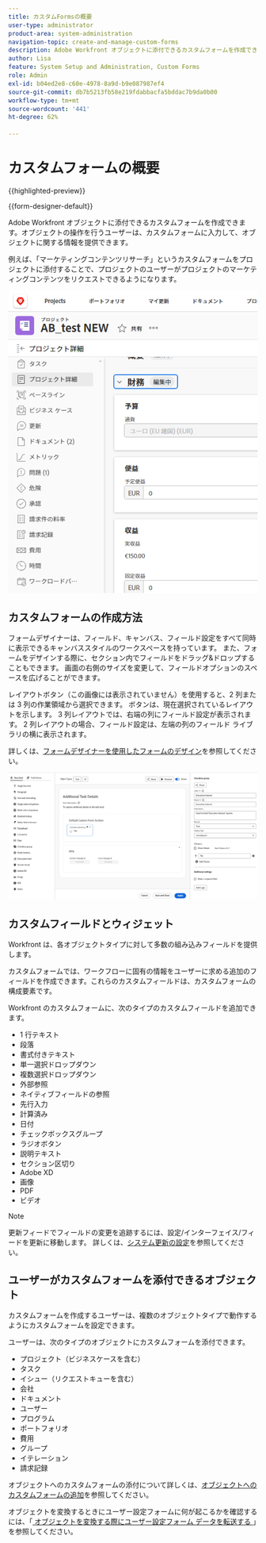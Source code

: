 ```yaml
---
title: カスタムFormsの概要
user-type: administrator
product-area: system-administration
navigation-topic: create-and-manage-custom-forms
description: Adobe Workfront オブジェクトに添付できるカスタムフォームを作成できます。オブジェクトの操作を行うユーザーは、カスタムフォームに入力して、オブジェクトに関する情報を提供できます。
author: Lisa
feature: System Setup and Administration, Custom Forms
role: Admin
exl-id: b04ed2e8-c60e-4978-8a9d-b9e087987ef4
source-git-commit: db7b5213fb58e219fdabbacfa5bddac7b9da0b00
workflow-type: tm+mt
source-wordcount: '441'
ht-degree: 62%

---
```


# カスタムフォームの概要

<!--Audited: 12/2023-->

{{highlighted-preview}}

{{form-designer-default}}

Adobe Workfront オブジェクトに添付できるカスタムフォームを作成できます。オブジェクトの操作を行うユーザーは、カスタムフォームに入力して、オブジェクトに関する情報を提供できます。

例えば、「マーケティングコンテンツリサーチ」というカスタムフォームをプロジェクトに添付することで、プロジェクトのユーザーがプロジェクトのマーケティングコンテンツをリクエストできるようになります。

![](assets/see-image-details-page.png)

## カスタムフォームの作成方法

フォームデザイナーは、フィールド、キャンバス、フィールド設定をすべて同時に表示できるキャンバススタイルのワークスペースを持っています。 また、フォームをデザインする際に、セクション内でフィールドをドラッグ&amp;ドロップすることもできます。 画面の右側のサイズを変更して、フィールドオプションのスペースを広げることができます。

<span class="preview"> レイアウトボタン（この画像には表示されていません）を使用すると、2 列または 3 列の作業領域から選択できます。 ボタンは、現在選択されているレイアウトを示します。 3 列レイアウトでは、右端の列にフィールド設定が表示されます。 2 列レイアウトの場合、フィールド設定は、左端の列のフィールド ライブラリの横に表示されます。</span>

詳しくは、[フォームデザイナーを使用したフォームのデザイン](/help/quicksilver/administration-and-setup/customize-workfront/create-manage-custom-forms/form-designer/design-a-form/design-a-form.md)を参照してください。

![サンプルフォームデザイナー](assets/form-designer-example.png)

## カスタムフィールドとウィジェット

Workfront は、各オブジェクトタイプに対して多数の組み込みフィールドを提供します。

カスタムフォームでは、ワークフローに固有の情報をユーザーに求める追加のフィールドを作成できます。これらのカスタムフィールドは、カスタムフォームの構成要素です。

Workfront のカスタムフォームに、次のタイプのカスタムフィールドを追加できます。

* 1 行テキスト
* 段落
* 書式付きテキスト
* 単一選択ドロップダウン
* 複数選択ドロップダウン
* 外部参照
* ネイティブフィールドの参照
* 先行入力
* 計算済み
* 日付
* チェックボックスグループ
* ラジオボタン
* 説明テキスト
* セクション区切り
* Adobe XD
* 画像
* PDF
* ビデオ

>[!NOTE]
>
>更新フィードでフィールドの変更を追跡するには、設定/インターフェイス/フィードを更新に移動します。 詳しくは、[システム更新の設定](/help/quicksilver/administration-and-setup/set-up-workfront/system-tracked-update-feeds/configure-system-updates.md)を参照してください。

## ユーザーがカスタムフォームを添付できるオブジェクト

カスタムフォームを作成するユーザーは、複数のオブジェクトタイプで動作するようにカスタムフォームを設定できます。

ユーザーは、次のタイプのオブジェクトにカスタムフォームを添付できます。

* プロジェクト（ビジネスケースを含む）
* タスク
* イシュー（リクエストキューを含む）
* 会社
* ドキュメント
* ユーザー
* プログラム
* ポートフォリオ
* 費用
* グループ
* イテレーション
* 請求記録

オブジェクトへのカスタムフォームの添付について詳しくは、[オブジェクトへのカスタムフォームの追加](../../../workfront-basics/work-with-custom-forms/add-a-custom-form-to-an-object.md)を参照してください。

オブジェクトを変換するときにユーザー設定フォームに何が起こるかを確認するには、「[ オブジェクトを変換する際にユーザー設定フォーム データを転送する ](/help/quicksilver/administration-and-setup/customize-workfront/create-manage-custom-forms/transfer-custom-form-data-larger-item.md)」を参照してください。


